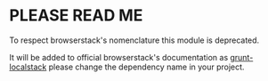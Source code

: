# PLEASE READ ME

To respect browserstack's nomenclature this module is deprecated.

It will be added to official browserstack's documentation as [grunt-localstack](https://github.com/lucasfeliciano/grunt-localstack) please change the dependency name in your project.
